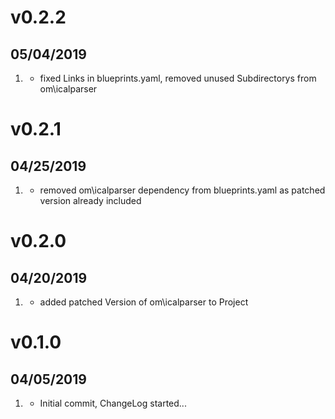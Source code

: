 # v0.2.2
##  05/04/2019

1. [](#bugfix)
    * fixed Links in blueprints.yaml, removed unused Subdirectorys from om\icalparser
   
# v0.2.1
##  04/25/2019

1. [](#bugfix)
    * removed om\icalparser dependency from blueprints.yaml as patched version already included
   
# v0.2.0
##  04/20/2019

1. [](#new)
    * added patched Version of om\icalparser to Project

# v0.1.0
##  04/05/2019

1. [](#new)
    * Initial commit, ChangeLog started...
